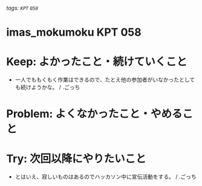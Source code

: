 ###### tags: `KPT` `058`

# imas_mokumoku KPT 058

# Keep: よかったこと・続けていくこと

- 一人でももくもく作業はできるので、たとえ他の参加者がいなかったとしても続けようかな。 / .ごっち

# Problem: よくなかったこと・やめること

# Try: 次回以降にやりたいこと

- とはいえ、寂しいものはあるのでハッカソン中に宣伝活動をする。 / .ごっち
